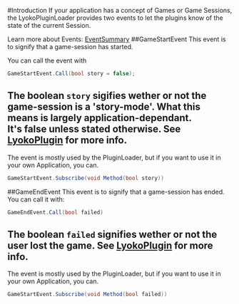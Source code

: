 #Introduction
If your application has a concept of Games or Game Sessions,
the LyokoPluginLoader provides two events to let the plugins know of the state of the current Session.

Learn more about Events: [EventSummary](../LyokoAPI/Events/EventSummary.md)
##GameStartEvent
This event is to signify that a game-session has started.

You can call the event with
```csharp
GameStartEvent.Call(bool story = false);
```
The boolean ``story`` sigifies wether or not the game-session is a 'story-mode'. What this means is largely application-dependant. <br>
It's false unless stated otherwise.
See [LyokoPlugin](../LyokoPlugin/introduction.md) for more info.
---
The event is mostly used by the PluginLoader, but if you want to use it in your own Application, you can.
```csharp
GameStartEvent.Subscribe(void Method(bool story))
```

##GameEndEvent
This event is to signify that a game-session has ended. <br>
You can call it with:
```csharp
GameEndEvent.Call(bool failed)
```
The boolean ``failed`` signifies wether or not the user lost the game.
See [LyokoPlugin](../LyokoPlugin/introduction.md) for more info.
---
The event is mostly used by the PluginLoader, but if you want to use it in your own Application, you can.
```csharp
GameStartEvent.Subscribe(void Method(bool failed))
```
